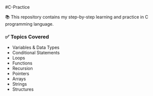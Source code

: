 #C-Practice

📚 This repository contains my step-by-step learning and practice in C programming language.

### ✅ Topics Covered
- Variables & Data Types
- Conditional Statements
- Loops
- Functions
- Recursion
- Pointers
- Arrays
- Strings
- Structures
